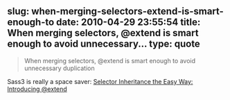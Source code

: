 slug: when-merging-selectors-extend-is-smart-enough-to
date: 2010-04-29 23:55:54
title: When merging selectors, @extend is smart enough to avoid unnecessary...
type: quote
---

> When merging selectors, @extend is smart enough to avoid unnecessary duplication

Sass3 is really a space saver: [Selector Inheritance the Easy Way: Introducing @extend](http://nex-3.com/posts/99-selector-inheritance-the-easy-way-introducing-extend)
